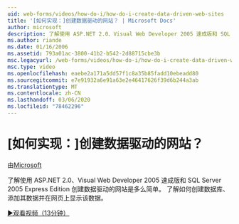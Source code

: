 ```yaml
---
uid: web-forms/videos/how-do-i/how-do-i-create-data-driven-web-sites
title: '[如何实现：]创建数据驱动的网站？ | Microsoft Docs'
author: microsoft
description: 了解使用 ASP.NET 2.0、Visual Web Developer 2005 速成版和 SQL Server 2005 Express Edition 创建数据驱动的网站是多么简单。 了解 。
ms.author: riande
ms.date: 01/16/2006
ms.assetid: 793a01ac-3800-41b2-b542-2d88715cbe3b
msc.legacyurl: /web-forms/videos/how-do-i/how-do-i-create-data-driven-web-sites
msc.type: video
ms.openlocfilehash: eaebe2a171a5dd57f1c8a35b85fadd10ebeadd80
ms.sourcegitcommit: e7e91932a6e91a63e2e46417626f39d6b244a3ab
ms.translationtype: MT
ms.contentlocale: zh-CN
ms.lasthandoff: 03/06/2020
ms.locfileid: "78462296"
---
```

# <a name="how-do-i-create-data-driven-web-sites"></a>[如何实现：]创建数据驱动的网站？

由[Microsoft](https://github.com/microsoft)

了解使用 ASP.NET 2.0、Visual Web Developer 2005 速成版和 SQL Server 2005 Express Edition 创建数据驱动的网站是多么简单。 了解如何创建数据库、添加其数据并在网页上显示该数据。

[&#9654;观看视频（13分钟）](https://channel9.msdn.com/Blogs/ASP-NET-Site-Videos/how-do-i-create-data-driven-web-sites)
